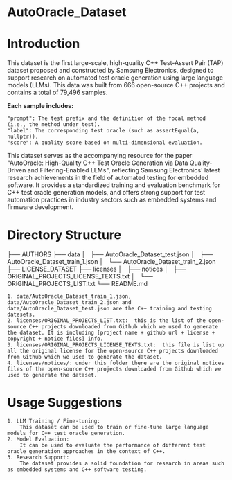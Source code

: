 # **AutoOracle_Dataset**

# **Introduction**

This dataset is the first large-scale, high-quality C++ Test-Assert Pair (TAP) dataset proposed and constructed by Samsung Electronics, designed to support research on automated test oracle generation using large language models (LLMs). This data was built from 666 open-source C++ projects and contains a total of 79,496 samples. 

**Each sample includes:**

	"prompt": The test prefix and the definition of the focal method (i.e., the method under test).
	"label": The corresponding test oracle (such as assertEqual(a, nullptr)).
	"score": A quality score based on multi-dimensional evaluation.

This dataset serves as the accompanying resource for the paper "AutoOracle: High-Quality C++ Test Oracle Generation via Data Quality-Driven and Filtering-Enabled LLMs", reflecting Samsung Electronics' latest research achievements in the field of automated testing for embedded software. It provides a standardized training and evaluation benchmark for C++ test oracle generation models, and offers strong support for test automation practices in industry sectors such as embedded systems and firmware development.

# **Directory Structure**

├── AUTHORS
├── data
│   ├── AutoOracle_Dataset_test.json
│   ├── AutoOracle_Dataset_train_1.json
│   └── AutoOracle_Dataset_train_2.json
├── LICENSE_DATASET
├── licenses
│   ├── notices
│   ├── ORIGINAL_PROJECTS_LICENSE_TEXTS.txt
│   └── ORIGINAL_PROJECTS_LIST.txt
└── README.md

	1. data/AutoOracle_Dataset_train_1.json, data/AutoOracle_Dataset_train_2.json and data/AutoOracle_Dataset_test.json are the C++ training and testing datesets.
	2. licenses/ORIGINAL_PROJECTS_LIST.txt:  this is the list of the open-source C++ projects downloaded from Github which we used to generate the dataset. It is including [project name + github url + license + copyright + notice files] info.
	3. licenses/ORIGINAL_PROJECTS_LICENSE_TEXTS.txt:  this file is list up all the original license for the open-source C++ projects downloaded from Github which we used to generate the dataset.
	4. licenses/notices/: under this folder there are the original notices files of the open-source C++ projects downloaded from Github which we used to generate the dataset.

# **Usage Suggestions**

	1. LLM Training / Fine-tuning:
        This dataset can be used to train or fine-tune large language models for C++ test oracle generation.	
	2. Model Evaluation:	
        It can be used to evaluate the performance of different test oracle generation approaches in the context of C++.
	3. Research Support:	
        The dataset provides a solid foundation for research in areas such as embedded systems and C++ software testing.

